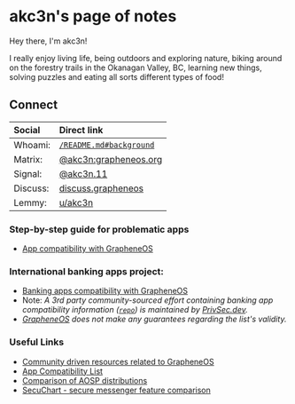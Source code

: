 # akc3n's page of notes

Hey there, I'm akc3n!   

I really enjoy living life, being outdoors and exploring nature, biking around on the forestry trails in the Okanagan Valley, BC, learning new things, solving puzzles and eating all sorts different types of food! 

## Connect

| Social | Direct link |
| :----- | :---------- |
| Whoami: | [`/README.md#background`](https://github.com/akc3n/akc3n.page#background) |
| Matrix: | [@akc3n:grapheneos.org](https://matrix.to/#/@akc3n:grapheneos.org) |
| Signal: | [@akc3n.11](https://signal.me/#eu/akc3n.11) |
| Discuss: | [discuss.grapheneos](https://discuss.grapheneos.org/u/akc3n) |
| Lemmy: | [u/akc3n](https://lemmy.ml/u/akc3n) |

### Step-by-step guide for problematic apps
- [App compatibility with GrapheneOS](https://discuss.grapheneos.org/d/8330-app-compatibility-with-grapheneos)

### International banking apps project:
- [Banking apps compatibility with GrapheneOS](https://privsec.dev/posts/android/banking-applications-compatibility-with-grapheneos/)  
- Note: _A 3rd party community-sourced effort containing banking app compatibility information ([`repo`](https://github.com/PrivSec-dev/banking-apps-compat-report)) is maintained by [PrivSec.dev](https://privsec.dev)._
- _[GrapheneOS](https://grapheneos.org/usage#:~:text=does%20not%20make%20any%20guarantees) does not make any guarantees regarding the list's validity._

### Useful Links
- [Community driven resources related to GrapheneOS](https://github.com/akc3n/akc3n.page/blob/main/content/links.md#community-driven)
- [App Compatibility List](https://other8026.github.io/community-docs/app-compatibility/app-compat-list/)
- [Comparison of AOSP distributions](https://eylenburg.github.io/android_comparison.htm)
- [SecuChart - secure messenger feature comparison](https://bkil.gitlab.io/secuchart/#)
